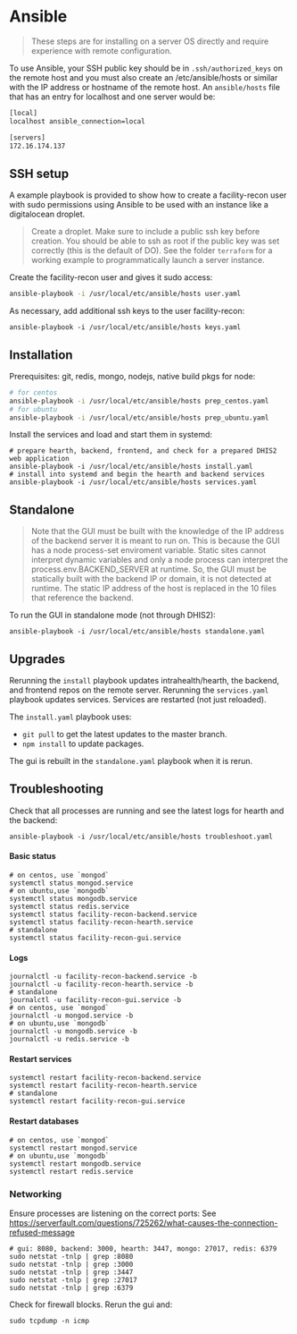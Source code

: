 # Ansible

> These steps are for installing on a server OS directly and require experience with remote configuration.

To use Ansible, your SSH public key should be in `.ssh/authorized_keys` on the remote host and you must also create an /etc/ansible/hosts or similar with the IP address or hostname of the remote host. An `ansible/hosts` file that has an entry for localhost and one server would be:

```sh
[local]
localhost ansible_connection=local

[servers]
172.16.174.137
```

## SSH setup

A example playbook is provided to show how to create a facility-recon user with sudo permissions using Ansible to be used with an instance like a digitalocean droplet. 

> Create a droplet. Make sure to include a public ssh key before creation. You should be able to ssh as root if the public key was set correctly (this is the default of DO). See the folder `terraform` for a working example to programmatically launch a server instance.

Create the facility-recon user and gives it sudo access:
```sh
ansible-playbook -i /usr/local/etc/ansible/hosts user.yaml
```

As necessary, add additional ssh keys to the user facility-recon:
```
ansible-playbook -i /usr/local/etc/ansible/hosts keys.yaml
```

## Installation

Prerequisites: git, redis, mongo, nodejs, native build pkgs for node:
```sh 
# for centos
ansible-playbook -i /usr/local/etc/ansible/hosts prep_centos.yaml
# for ubuntu
ansible-playbook -i /usr/local/etc/ansible/hosts prep_ubuntu.yaml
```

Install the services and load and start them in systemd:
```
# prepare hearth, backend, frontend, and check for a prepared DHIS2 web application
ansible-playbook -i /usr/local/etc/ansible/hosts install.yaml
# install into systemd and begin the hearth and backend services
ansible-playbook -i /usr/local/etc/ansible/hosts services.yaml
```

## Standalone

> Note that the GUI must be built with the knowledge of the IP address of the backend server it is meant to run on. This is because the GUI has a node process-set enviroment variable. Static sites cannot interpret dynamic variables and only a node process can interpret the process.env.BACKEND_SERVER at runtime. So, the GUI must be statically built with the backend IP or domain, it is not detected at runtime. The static IP address of the host is replaced in the 10 files that reference the backend.

To run the GUI in standalone mode (not through DHIS2):
```
ansible-playbook -i /usr/local/etc/ansible/hosts standalone.yaml
```

## Upgrades

Rerunning the `install` playbook updates intrahealth/hearth, the backend, and frontend repos on the remote server. Rerunning the `services.yaml` playbook updates services. Services are restarted (not just reloaded).

The `install.yaml` playbook uses:
* `git pull` to get the latest updates to the master branch.
* `npm install` to update packages.

The gui is rebuilt in the `standalone.yaml` playbook when it is rerun.

## Troubleshooting

Check that all processes are running and see the latest logs for hearth and the backend:
```
ansible-playbook -i /usr/local/etc/ansible/hosts troubleshoot.yaml
```

#### Basic status
```
# on centos, use `mongod`
systemctl status mongod.service
# on ubuntu,use `mongodb`
systemctl status mongodb.service
systemctl status redis.service
systemctl status facility-recon-backend.service
systemctl status facility-recon-hearth.service
# standalone
systemctl status facility-recon-gui.service
```

#### Logs
```
journalctl -u facility-recon-backend.service -b
journalctl -u facility-recon-hearth.service -b
# standalone
journalctl -u facility-recon-gui.service -b
# on centos, use `mongod`
journalctl -u mongod.service -b
# on ubuntu,use `mongodb`
journalctl -u mongodb.service -b
journalctl -u redis.service -b
```

#### Restart services
```
systemctl restart facility-recon-backend.service
systemctl restart facility-recon-hearth.service
# standalone
systemctl restart facility-recon-gui.service
```

#### Restart databases
```
# on centos, use `mongod`
systemctl restart mongod.service
# on ubuntu,use `mongodb`
systemctl restart mongodb.service
systemctl restart redis.service
```

### Networking

Ensure processes are listening on the correct ports:
See https://serverfault.com/questions/725262/what-causes-the-connection-refused-message
```
# gui: 8080, backend: 3000, hearth: 3447, mongo: 27017, redis: 6379
sudo netstat -tnlp | grep :8080
sudo netstat -tnlp | grep :3000
sudo netstat -tnlp | grep :3447
sudo netstat -tnlp | grep :27017
sudo netstat -tnlp | grep :6379
```

Check for firewall blocks. Rerun the gui and:
```
sudo tcpdump -n icmp 
```
